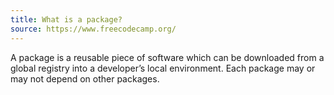 ```yaml
---
title: What is a package?
source: https://www.freecodecamp.org/
---
```


A package is a reusable piece of software which can be downloaded from a global registry into a developer’s local environment. Each package may or may not depend on other packages.
